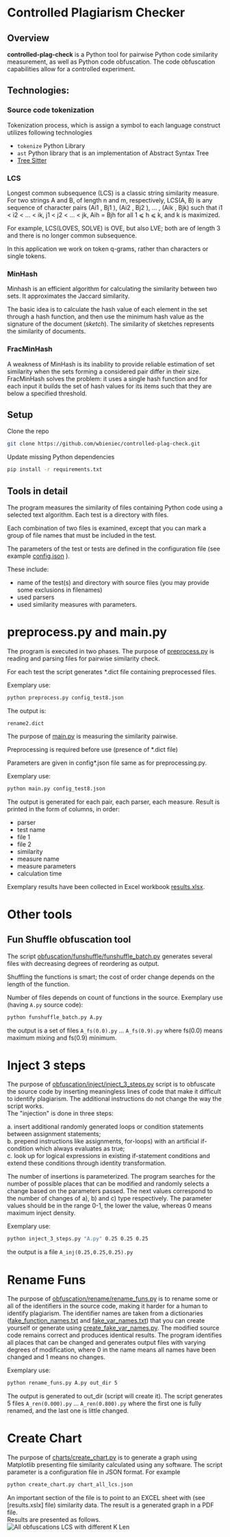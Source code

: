 # Controlled Plagiarism Checker
## Overview

**controlled-plag-check**  is a Python tool for pairwise Python code similarity measurement, as well as Python code obfuscation. The code obfuscation capabilities allow for a controlled experiment.
## Technologies:
### Source code tokenization
Tokenization process, which is assign a symbol to each language construct utilizes following technologies

- ```tokenize``` Python Library  
- ```ast``` Python library that is an implementation of Abstract Syntax Tree  
- [Tree Sitter](https://github.com/tree-sitter/py-tree-sitter)

### LCS
Longest common subsequence (LCS) is a classic string similarity measure.
For two strings A and B, of length n and m, respectively, LCS(A, B) is any sequence of character pairs (Ai1 , Bj1 ), (Ai2 , Bj2 ), ... , (Aik , Bjk) such that i1 < i2 < ... < ik,
j1 < j2 < ... < jk, Aih = Bjh for all 1 ⩽ h ⩽ k, and k is maximized.

For example, LCS(LOVES, SOLVE) is OVE, but also LVE; both are of length 3 and there is no longer common subsequence.

In this application we work on token q-grams, rather than characters or single tokens.

### MinHash
Minhash is an efficient algorithm for calculating the similarity between two sets. It approximates the Jaccard similarity.

The basic idea is to calculate the hash value of each element in the set through a hash function, and then use the minimum hash value as the signature of the document (_sketch_). 
The similarity of sketches represents the similarity of documents.

### FracMinHash
A weakness of MinHash is its inability to provide reliable estimation of set similarity when the sets forming a considered pair differ in their size.
FracMinHash solves the problem: it uses a single hash function and for each input it builds the set of hash values for its items such that they are below a
specified threshold.

## Setup
Clone the repo 
```sh
git clone https://github.com/wbieniec/controlled-plag-check.git
```
Update missing Python dependencies
```sh
pip install -r requirements.txt
```
## Tools in detail
The program measures the similarity of files containing Python code using a selected text algorithm. Each test is a directory with files.

Each combination of two files is examined, except that you can mark a group of file names that must be included in the test.

The parameters of the test or tests are defined in the configuration file (see example [config.json] ).

These include:

   - name of the test(s) and directory with source files
     (you may provide some exclusions in filenames)
   - used parsers
   - used similarity measures with parameters.
   

# preprocess.py and main.py
The program is executed in two phases.
The purpose of [preprocess.py] is reading and parsing files for pairwise similarity check.
   
For each test the script generates *.dict file containing preprocessed files.
    
Exemplary use:
```sh
python preprocess.py config_test8.json
```   

The output is:

```rename2.dict```

The purpose of [main.py] is measuring the similarity pairwise.

Preprocessing is required before use (presence of *.dict file)
   
Parameters are given in config*.json file same as for preprocessing.py. 
    
Exemplary use:
```sh
python main.py config_test8.json
```
   
The output is generated for each pair, each parser, each measure.
Result is printed in the form of columns, in order:
   - parser
   - test name
   - file 1
   - file 2
   - similarity
   - measure name
   - measure parameters
   - calculation time

Exemplary results have been collected in Excel workbook [results.xlsx].

# Other tools
## Fun Shuffle obfuscation tool
The script [obfuscation/funshuffle/funshuffle_batch.py] generates several files with decreasing degrees of reordering as output.

Shuffling the functions is smart; the cost of order change depends on the length of  the function.

Number of files depends on count of functions in the source.
Exemplary use (having ```A.py``` source code):
```sh
python funshuffle_batch.py A.py
```
the output is a set of files ```A_fs(0.0).py``` ... ```A_fs(0.9).py```
where fs(0.0) means maximum mixing and fs(0.9) minimum.

# Inject 3 steps
The purpose of [obfuscation/inject/inject_3_steps.py] script is to obfuscate the source code by inserting meaningless lines of code that make it difficult to identify plagiarism.
The additional instructions do not change the way the script works.   
The "injection" is done in three steps:

  a. insert additional randomly generated loops or condition statements between assignment statements;  
  b. prepend instructions like assignments, for-loops) with an artificial if-condition which always evaluates as true;  
  c. look up for logical expressions in existing if-statement conditions and extend these conditions through identity transformation.  
   
The number of insertions is parameterized.
The program searches for the number of possible places that can be modified and randomly selects a change based on the parameters passed.
The next values correspond to the number of changes of a), b) and c) type respectively.
The parameter values should be in the range 0-1, the lower the value, whereas 0 means maximum inject density.

Exemplary use:
```sh
python inject_3_steps.py "A.py" 0.25 0.25 0.25
```
the output is a file `A_inj(0.25,0.25,0.25).py`   

# Rename Funs
                                                                     
The purpose of [obfuscation/rename/rename_funs.py] is to rename some or all of the  identifiers in the source code, making it harder for a human  to identify plagiarism.
The identifier names are taken from  a dictionaries ([fake_function_names.txt] and [fake_var_names.txt]) that you can create yourself or generate using [create_fake_var_names.py].
The modified source code remains correct and produces identical results.
The program identifies all places that can be changed  and generates output files with varying degrees of modification, where 0 in the name means all names have been changed and 1 means no changes.

   Exemplary use:
```sh   
python rename_funs.py A.py out_dir 5
```
The output is generated to out_dir (script will create it).
The script generates 5 files `A_ren(0.000).py` ... `A_ren(0.800).py` where the first one is fully renamed, and the last one is little changed.

# Create Chart
The purpose of [charts/create_chart.py] is to generate a graph using Matplotlib presenting file similarity calculated using any software.
The script parameter is a configuration file in JSON format.
For example
```sh
python create_chart.py chart_all_lcs.json
```
An important section of the file is to point to an EXCEL sheet with (see [results.xslx] file) similarity data.
The result is a generated graph in a PDF file.  
Results are presented as follows.
![All obfuscations LCS with different K Len](https://github.com/wbieniec/controlled-plag-check/charts/lcs_all.png)


[preprocess.py]: https://github.com/wbieniec/controlled-plag-check/blob/main/preprocess.py 
[main.py]: https://github.com/wbieniec/controlled-plag-check/blob/main/main.py 
[config.json]: https://github.com/wbieniec/controlled-plag-check/blob/main/config.json
[results.xlsx]: https://github.com/wbieniec/controlled-plag-check/blob/main/results.xlsx
[obfuscation/funshuffle/funshuffle_batch.py]: https://github.com/wbieniec/controlled-plag-check/blob/main/obfuscation/funshuffle/funshuffle_batch.py
[obfuscation/inject/inject_3_steps.py]: https://github.com/wbieniec/controlled-plag-check/blob/main/obfuscation/inject/inject_3_steps.py
[fake_function_names.txt]:  https://github.com/wbieniec/controlled-plag-check/blob/main/obfuscation/rename/data/fake_function_names.txt
[fake_var_names.txt]:  https://github.com/wbieniec/controlled-plag-check/blob/main/obfuscation/rename/data/fake_var_names.txt
[create_fake_var_names.py]:  https://github.com/wbieniec/controlled-plag-check/blob/main/obfuscation/rename/helpers/create_fake_var_names.py
[obfuscation/rename/rename_funs.py]: https://github.com/wbieniec/controlled-plag-check/blob/main/obfuscation/rename/rename_funs.py
[charts/create_chart.py]: https://github.com/wbieniec/controlled-plag-check/blob/main/charts/create_chart.py

